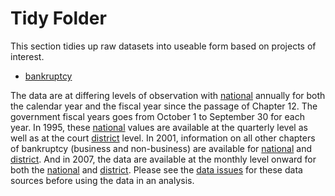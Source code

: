 # Tidy Folder

This section tidies up raw datasets into useable form based on projects of interest.

- [bankruptcy](bankruptcy/)

The data are at differing levels of observation with [national](bankruptcy/national_annual.csv) annually for both the calendar year and the fiscal year since the passage of Chapter 12. The government fiscal years goes from October 1 to September 30 for each year. In 1995, these [national](bankruptcy/national_quarterly.csv) values are available at the quarterly level as well as at the court [district](bankruptcy/district_quarterly.csv) level. In 2001, information on all other chapters of bankruptcy (business and non-business) are available for [national](bankruptcy/national_quarterly_all.csv) and [district](bankruptcy/district_quarterly_all.csv). And in 2007, the data are available at the monthly level onward for both the [national](bankruptcy/national_monthly.csv) and [district](bankruptcy/district_monthly.csv). Please see the [data issues](../FAQ) for these data sources before using the data in an analysis.
